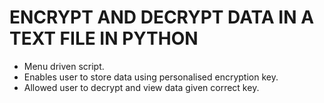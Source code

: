# ENCRYPT AND DECRYPT DATA IN A TEXT FILE IN PYTHON

- Menu driven script.
- Enables user to store data using personalised encryption key.
- Allowed user to decrypt and view data given correct key.
